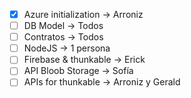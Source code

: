 - [x] Azure initialization -> Arroniz
- [ ] DB Model -> Todos
- [ ] Contratos -> Todos
- [ ] NodeJS -> 1 persona
- [ ] Firebase & thunkable -> Erick
- [ ] API Bloob Storage -> Sofía
- [ ] APIs for thunkable -> Arroniz y Gerald
